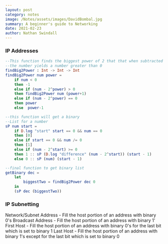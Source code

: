 ```yaml
---
layout: post
category: notes
image: /Notes/assets/images/DavidBombal.jpg
summary: A beginner's guide to Networking
date: 2021-02-23
author: Nathan Swindall
---
```


### **IP Addresses**


```elm
--This function finds the biggest power of 2 that that when subtracted from 
--the number yields a number greater than 0
findBig2Power : Int -> Int -> Int
findBig2Power num power = 
    if num < 0 
    then -1 
    else if (num - 2^power) > 0
    then findBig2Power num (power+1)
    else if (num - 2^power) == 0 
    then power
    else  power-1
```


```elm
--this function will get a binary
--List for a number
sP num start = 
    if D.log "start" start == 0 && num == 0
    then [0]
    else if start == 0 && num /= 0
    then [1]
    else if (num - 2^start) >= 0 
    then 1 :: sP (D.log "difference" (num - 2^start)) (start - 1) 
    else 0 :: sP (num) (start - 1)
```


```elm
--final function to get binary list
getBinary dec = 
    let 
        biggestTwo = findBig2Power dec 0
    in
    (sP dec (biggestTwo))
```


### **IP Subnetting**

Network/Subnet Address
    - Fill the host portion of an address with binary 0's
Broadcast Address
    - Fill the host portion of an address with binary 1'
First Host
    - Fill the host portion of an address with binary 0's for the last bit which is set to binary 1 
Last Host
    - Fill the host portion of an address with binary 1's except for the last bit which is set to binary 0